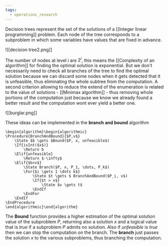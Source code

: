 ```yaml
---
tags:
  - operations_research
---
```

Decision trees represent the set of the solutions of a [[Integer linear programming]] problem. Each node of the tree corresponds to a subproblem in which some variables have values that are fixed in advance.

![[decision tree2.png]]

The number of nodes at level $i$ are $2^{i}$, this means the [[Complexity of an algorithm]] for finding the optimal solution is exponential. But we don't necessarily need to check all branches of the tree to find the optimal solution because we can discard some nodes when it gets detected that it is unfeasible, thus eliminating the whole subtree from the computation. A second criterion allowing to reduce the extend of the enumeration is related to the value of solutions - [[Minimax algorithm]] - thus removing whole portions of the computation just because we know we already found a better result and the computation wont ever yield a better one.

![[burglar.png]]

These ideas can be implemented in the **branch and bound** algorithm
```pseudo
\begin{algorithm}\begin{algorithmic}
\Procedure{BranchAndBound}{$P,v$}
	\State $b \gets $Bound($P, x, unfeasible$)
	\If{isInt($x$)}
		\Return b
	\Elif{unfeasible}
		\Return $-\infty$
	\Elif{$b>v$}
		\State Branch($P, x, P_1, \dots, P_k$)
		\For{$i \gets 1 \dots k$}
			\State $t \gets $ BranchAndBound($P_i, v$)
			\If{$t > v$} 
				\State $v \gets t$
			\EndIf
		\EndFor
	\EndIf
\EndProcedure
\end{algorithmic}\end{algorithm}
```
The **Bound** function provides a higher estimation of the optimal solution value of the subproblem $P$, returning also a solution $x$ and a logical value that is $true$ if a subproblem $P$ admits no solution. Also if $unfeasible$ is $true$ then we can stop the computation on the branch. The **branch** just passes the solution $x$ to the various subproblems, thus branching the computation. 
